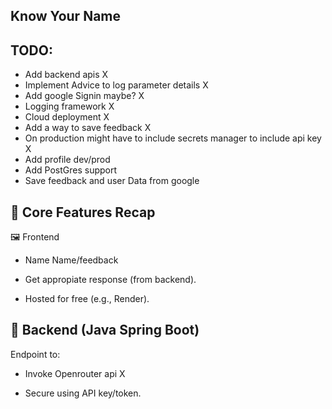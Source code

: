 ## Know Your Name
## TODO:
- Add backend apis X
- Implement Advice to log parameter details X
- Add google Signin maybe? X
- Logging framework X
- Cloud deployment X
- Add a way to save feedback X
- On production might have to include secrets manager to include api key X
- Add profile dev/prod
- Add PostGres support 
- Save feedback and user Data from google


## 🧠 Core Features Recap
🖼️ Frontend
- Name Name/feedback

- Get appropiate response (from backend).


- Hosted for free (e.g., Render).

## 🧰 Backend (Java Spring Boot)
Endpoint to:

- Invoke Openrouter api X

- Secure using API key/token.